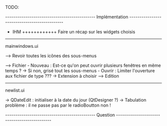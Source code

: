 TODO:


--------------------------------------------- Implémentation ---------------------------------------------
* IHM
++++++++++++ Faire un récap sur les widgets choisis
*****************************************************************************************************************************************************************************

mainwindows.ui

--> Revoir toutes les icônes des sous-menus

--> Fichier
		- Nouveau : Est-ce qu'on peut ouvrir plusieurs fenêtres en même temps ? -> Si non, grisé tout les sous-menus
		- Ouvrir : Limiter l'ouverture aux fichier de type ??? -> Extension à choisir
--> Edition
		
*****************************************************************************************************************************************************************************

newlist.ui

-> QDateEdit : initialiser à la date du jour (QtDesigner ?)
-> Tabulation problème : il ne passe pas par le radioBoutton non !


--------------------------------------------- Question ---------------------------------------------